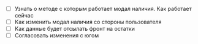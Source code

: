 - [ ] Узнать о методе с которым работает модал наличия. Как работает сейчас
- [ ] Как изменить модал наличия со стороны пользователя
- [ ] Как данные будет отсылать фронт на остатки
- [ ] Согласовать изменения с югом